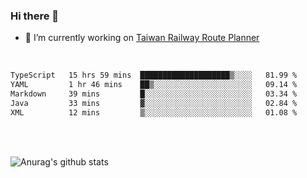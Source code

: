 ### Hi there 👋

- 🔭 I’m currently working on [Taiwan Railway Route Planner](https://github.com/Taiwan-Railway-Route-Planner)

<br/>

<!--START_SECTION:waka-->

```txt
TypeScript   15 hrs 59 mins  ████████████████████▒░░░░   81.99 %
YAML         1 hr 46 mins    ██▒░░░░░░░░░░░░░░░░░░░░░░   09.14 %
Markdown     39 mins         █░░░░░░░░░░░░░░░░░░░░░░░░   03.34 %
Java         33 mins         ▓░░░░░░░░░░░░░░░░░░░░░░░░   02.84 %
XML          12 mins         ▒░░░░░░░░░░░░░░░░░░░░░░░░   01.08 %
```

<!--END_SECTION:waka-->

<br/>
<br/>

![Anurag's github stats](https://github-readme-stats.vercel.app/api?username=DepickereSven&show_icons=true&theme=tokyonight)



<!--
**DepickereSven/DepickereSven** is a ✨ _special_ ✨ repository because its `README.md` (this file) appears on your GitHub profile.

Here are some ideas to get you started:

- 🔭 I’m currently working on ...
- 🌱 I’m currently learning ...
- 👯 I’m looking to collaborate on ...
- 🤔 I’m looking for help with ...
- 💬 Ask me about ...
- 📫 How to reach me: ...
- 😄 Pronouns: ...
- ⚡ Fun fact: ...
-->
